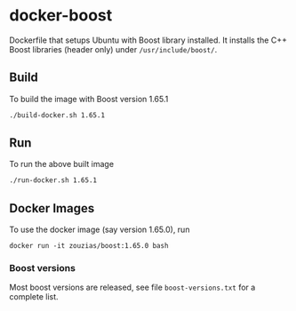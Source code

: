 # docker-boost

Dockerfile that setups Ubuntu with Boost library installed. It installs the C++ Boost libraries (header only) under `/usr/include/boost/`.


## Build
To build the image with Boost version 1.65.1

```bash
./build-docker.sh 1.65.1
```

## Run

To run the above built image

```bash
./run-docker.sh 1.65.1
```

## Docker Images

To use the docker image (say version 1.65.0), run

```
docker run -it zouzias/boost:1.65.0 bash
```

### Boost versions

Most boost versions are released, see file `boost-versions.txt` for a complete list.
